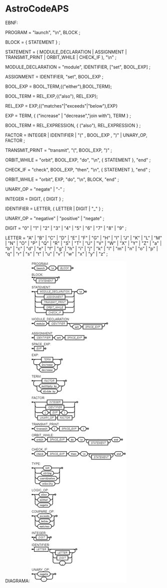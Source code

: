 # AstroCodeAPS
EBNF:

PROGRAM = "launch", "\n", BLOCK ;

BLOCK = { STATEMENT } ;

STATEMENT = ( MODULE_DECLARATION | ASSIGNMENT | TRANSMIT_PRINT | ORBIT_WHILE | CHECK_IF ), "\n" ;

MODULE_DECLARATION = "module", IDENTIFIER, ["set", BOOL_EXP] ;

ASSIGNMENT = IDENTIFIER, "set", BOOL_EXP ;

BOOL_EXP = BOOL_TERM,{("either"),BOOL_TERM};

BOOL_TERM = REL_EXP,{("also"), REL_EXP};

REL_EXP = EXP,{("matches"|"exceeds"|"below"),EXP}

EXP = TERM, { ("increase" | "decrease","join with"), TERM } ;

BOOL_TERM = REL_EXPRESSION, { ("also"), REL_EXPRESSION } ;

FACTOR = INTEGER | IDENTIFIER | "(" , BOOL_EXP , ")" | UNARY_OP, FACTOR ;

TRANSMIT_PRINT = "transmit", "(", BOOL_EXP, ")" ;

ORBIT_WHILE = "orbit", BOOL_EXP, "do", "\n", { STATEMENT }, "end" ;

CHECK_IF = "check", BOOL_EXP, "then", "\n", { STATEMENT }, "end" ;

ORBIT_WHILE = "orbit", EXP, "do", "\n", BLOCK, "end" ;


UNARY_OP = "negate" | "-" ;

INTEGER = DIGIT, { DIGIT } ;

IDENTIFIER = LETTER, { LETTER | DIGIT | "_" } ;

UNARY_OP = "negative" | "positive" | "negate"  ;

DIGIT = "0" | "1" | "2" | "3" | "4" | "5" | "6" | "7" | "8" | "9" ;

LETTER = "A" | "B" | "C" | "D" | "E" | "F" | "G" | "H" | "I" | "J" | "K" | "L" | "M" | "N" | "O" | "P" | "Q" | "R" | "S" | "T" | "U" | "V" | "W" | "X" | "Y" | "Z" | "a" | "b" | "c" | "d" | "e" | "f" | "g" | "h" | "i" | "j" | "k" | "l" | "m" | "n" | "o" | "p" | "q" | "r" | "s" | "t" | "u" | "v" | "w" | "x" | "y" | "z" ;


DIAGRAMA:
<img src='diagrama.jpg'>
